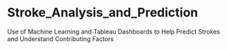 # Stroke_Analysis_and_Prediction
Use of Machine Learning and Tableau Dashboards to Help Predict Strokes and Understand Contributing Factors
